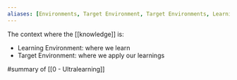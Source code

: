```yaml
---
aliases: [Environments, Target Environment, Target Environments, Learning Environment, Learning Environments]
---
```


The context where the [[knowledge]] is:

- Learning Environment: where we learn
- Target Environment: where we apply our learnings

#summary  of [[0 - Ultralearning]]